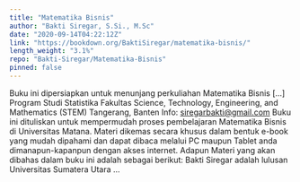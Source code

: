 ```yaml
---
title: "Matematika Bisnis"
author: "Bakti Siregar, S.Si., M.Sc"
date: "2020-09-14T04:22:12Z"
link: "https://bookdown.org/BaktiSiregar/matematika-bisnis/"
length_weight: "3.1%"
repo: "Bakti-Siregar/Matematika-Bisnis"
pinned: false
---
```


Buku ini dipersiapkan untuk menunjang perkuliahan Matematika Bisnis [...] Program Studi Statistika Fakultas Science, Technology, Engineering, and Mathematics (STEM) Tangerang, Banten Info: siregarbakti@gmail.com Buku ini dituliskan untuk mempermudah proses pembelajaran Matematika Bisnis di Universitas Matana. Materi dikemas secara khusus dalam bentuk e-book yang mudah dipahami dan dapat dibaca melalui PC maupun Tablet anda dimanapun-kapanpun dengan akses internet. Adapun Materi yang akan dibahas dalam buku ini adalah sebagai berikut: Bakti Siregar adalah lulusan Universitas Sumatera Utara ...
